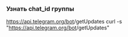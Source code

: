 ### Узнать chat_id группы
https://api.telegram.org/bot<YourBotToken>/getUpdates
curl -s "https://api.telegram.org/bot<YourBotToken>/getUpdates"
